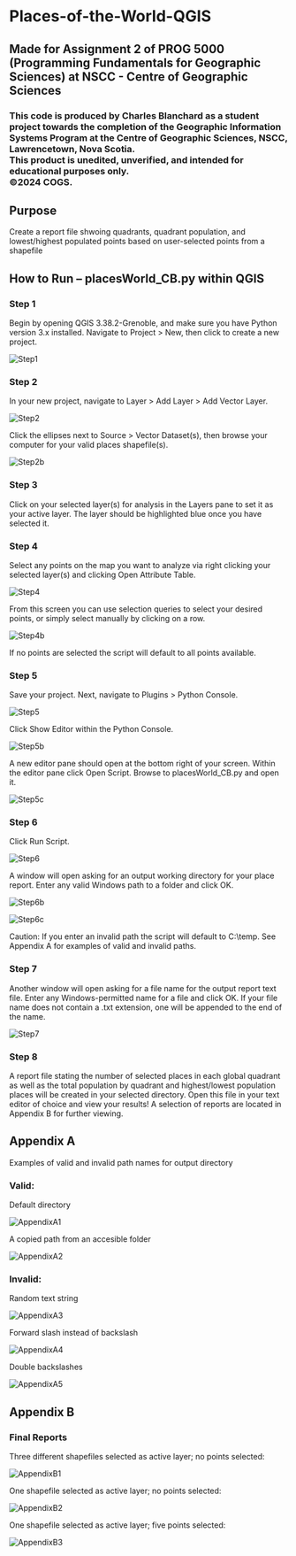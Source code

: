 # Places-of-the-World-QGIS 
## Made for Assignment 2 of PROG 5000 (Programming Fundamentals for Geographic Sciences) at NSCC - Centre of Geographic Sciences

### This code is produced by Charles Blanchard as a student project towards the completion of the Geographic Information Systems Program at the Centre of Geographic Sciences, NSCC, Lawrencetown, Nova Scotia. <br> This product is unedited, unverified, and intended for educational purposes only. <br> ©2024 COGS. 

## Purpose
Create a report file shwoing quadrants, quadrant population, and lowest/highest populated points based on user-selected points from a shapefile

## How to Run – placesWorld_CB.py within QGIS
### Step 1
Begin by opening QGIS 3.38.2-Grenoble, and make sure you have Python version 3.x installed. Navigate to Project > New, then click to create a new project.

![Step1](https://github.com/CharlesBlanchard2/Places-of-the-World-QGIS/blob/main/images/step1.png)
### Step 2
In your new project, navigate to Layer > Add Layer > Add Vector Layer. 

![Step2](https://github.com/CharlesBlanchard2/Places-of-the-World-QGIS/blob/main/images/step2.png)

Click the ellipses next to Source > Vector Dataset(s), then browse your computer for your valid places shapefile(s). 

![Step2b](https://github.com/CharlesBlanchard2/Places-of-the-World-QGIS/blob/main/images/step2b.png)
### Step 3
Click on your selected layer(s) for analysis in the Layers pane to set it as your active layer. The layer should be highlighted blue once you have selected it. 

### Step 4
Select any points on the map you want to analyze via right clicking your selected layer(s) and clicking Open Attribute Table.

![Step4](https://github.com/CharlesBlanchard2/Places-of-the-World-QGIS/blob/main/images/step4.png)

From this screen you can use selection queries to select your desired points, or simply select manually by clicking on a row.

![Step4b](https://github.com/CharlesBlanchard2/Places-of-the-World-QGIS/blob/main/images/step4b.png)

If no points are selected the script will default to all points available.
### Step 5
Save your project. Next, navigate to Plugins > Python Console. 

![Step5](https://github.com/CharlesBlanchard2/Places-of-the-World-QGIS/blob/main/images/step5.png)

Click Show Editor within the Python Console.

![Step5b](https://github.com/CharlesBlanchard2/Places-of-the-World-QGIS/blob/main/images/step5b.png)

A new editor pane should open at the bottom right of your screen. Within the editor pane click Open Script. Browse to placesWorld_CB.py and open it. 

![Step5c](https://github.com/CharlesBlanchard2/Places-of-the-World-QGIS/blob/main/images/step5c.png)
### Step 6
Click Run Script. 

![Step6](https://github.com/CharlesBlanchard2/Places-of-the-World-QGIS/blob/main/images/step6.png)

A window will open asking for an output working directory for your place report. Enter any valid Windows path to a folder and click OK.

![Step6b](https://github.com/CharlesBlanchard2/Places-of-the-World-QGIS/blob/main/images/step6b.png)

![Step6c](https://github.com/CharlesBlanchard2/Places-of-the-World-QGIS/blob/main/images/step6c.png)

Caution: If you enter an invalid path the script will default to C:\temp. See Appendix A for examples of valid and invalid paths.
### Step 7
Another window will open asking for a file name for the output report text file. Enter any Windows-permitted name for a file and click OK. If your file name does not contain a .txt extension, one will be appended to the end of the name.

![Step7](https://github.com/CharlesBlanchard2/Places-of-the-World-QGIS/blob/main/images/step7.png)
### Step 8
A report file stating the number of selected places in each global quadrant as well as the total population by quadrant and highest/lowest population places will be created in your selected directory. Open this file in your text editor of choice and view your results! A selection of reports are located in Appendix B for further viewing.

## Appendix A
Examples of valid and invalid path names for output directory
### Valid:
  Default directory
  
  ![AppendixA1](https://github.com/CharlesBlanchard2/Places-of-the-World-QGIS/blob/main/images/appendixa1.png)
  
  A copied path from an accesible folder

  ![AppendixA2](https://github.com/CharlesBlanchard2/Places-of-the-World-QGIS/blob/main/images/appendixa2.png)
  
### Invalid:
  Random text string

  ![AppendixA3](https://github.com/CharlesBlanchard2/Places-of-the-World-QGIS/blob/main/images/appendixa3.png)
  
  Forward slash instead of backslash

  ![AppendixA4](https://github.com/CharlesBlanchard2/Places-of-the-World-QGIS/blob/main/images/appendixa4.png)
  
  Double backslashes

  ![AppendixA5](https://github.com/CharlesBlanchard2/Places-of-the-World-QGIS/blob/main/images/appendixa5.png)
## Appendix B
### Final Reports
Three different shapefiles selected as active layer; no points selected:

![AppendixB1](https://github.com/CharlesBlanchard2/Places-of-the-World-QGIS/blob/main/images/appendixb1.png)

One shapefile selected as active layer; no points selected:

![AppendixB2](https://github.com/CharlesBlanchard2/Places-of-the-World-QGIS/blob/main/images/appendixb2.png)
  
One shapefile selected as active layer; five points selected:

![AppendixB3](https://github.com/CharlesBlanchard2/Places-of-the-World-QGIS/blob/main/images/appendixb3.png)
